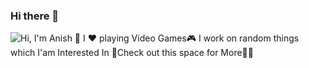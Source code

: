 ### Hi there 👋
![Hi, I'm Anish 👋 I ❤️ playing Video Games🎮 I work on random things which I'am Interested In 👾Check out this space for More🧐👾](https://github.com/MasterJain/masterjain/blob/master/anishgif.gif)
<!--
**MasterJain/masterjain** is a ✨ _special_ ✨ repository because its `README.md` (this file) appears on your GitHub profile.

